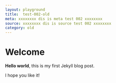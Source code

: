 ```yaml
---
layout: playground
title:  test-002-old
meta: xxxxxxxx dis is meta test 002 xxxxxxxx
source: xxxxxxxx dis is source test 002 xxxxxxxx
category: old
---
```


# Welcome

**Hello world**, this is my first Jekyll blog post.

I hope you like it!
